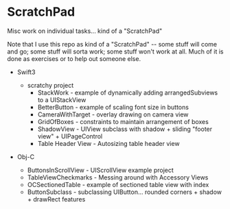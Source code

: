 # ScratchPad

Misc work on individual tasks... kind of a "ScratchPad"

Note that I use this repo as kind of a "ScratchPad" -- some stuff will come and go; some stuff will sorta work; some stuff won't work at all. Much of it is done as exercises or to help out someone else.

 - Swift3
    - scratchy project
      - StackWork - example of dynamically adding arrangedSubviews to a UIStackView
      - BetterButton - example of scaling font size in buttons
      - CameraWithTarget - overlay drawing on camera view
      - GridOfBoxes - constraints to maintain arrangement of boxes
      - ShadowView - UIView subclass with shadow + sliding "footer view" + UIPageControl
      - Table Header View - Autosizing table header view

 - Obj-C
    - ButtonsInScrollView - UIScrollView example project
    - TableViewCheckmarks - Messing around with Accessory Views
    - OCSectionedTable - example of sectioned table view with index
    - ButtonSubclass - subclassing UIButton... rounded corners + shadow + drawRect features


